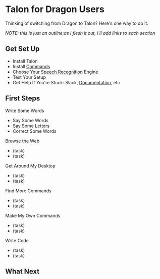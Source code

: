 # Talon for Dragon Users

Thinking of switching from Dragon to Talon?  Here's one way to do it:

*NOTE: this is just an outline;as I flesh it out, I'll add links to each section*

## Get Set Up
- Install Talon
- Install [Commands](install/install-commands.Md)
- Choose Your [Speech Recognition](install/install-speech.md) Engine
- Test Your Setup
- Get Help If You're Stuck: Slack, [Documentation](links.md), etc

## First Steps


Write Some Words
- Say Some Words
- Say Some Letters
- Correct Some Words


Browse the Web

- (task)
- (task)

Get Around My Desktop

- (task)
- (task)

Find More Commands

- (task)
- (task)

Make My Own Commands

- (task)
- (task)

Write Code

- (task)
- (task)

## What Next


